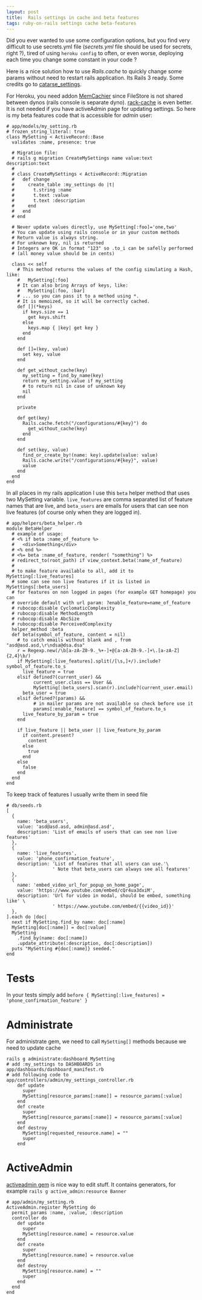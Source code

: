 ```yaml
---
layout: post
title:  Rails settings in cache and beta features
tags: ruby-on-rails settings cache beta-features
---
```


Did you ever wanted to use some configuration options, but you find very
difficult to use secrets.yml file (*secrets.yml* file should be used for
secrets, right ?), tired of using `heroku config` to often, or even worse,
deploying each time you change some constant in your code ?

Here is a nice solution how to use *Rails.cache* to quickly change some params
without need to restart rails application. Its Rails 3 ready. Some credits go
to
[catarse_settings](https://github.com/catarse/catarse_settings_db/blob/master/app/models/catarse_settings_db/setting.rb).

For Heroku, you need addon
[MemCachier](https://devcenter.heroku.com/articles/memcachier) since FileStore
is not shared between dynos (rails console is separate dyno).
[rack-cache](https://devcenter.heroku.com/articles/rack-cache-memcached-rails31)
is even better. It is not needed if you have activeAdmin page for updating
settings.
So here is my beta features code that is accessible for *admin* user:

~~~
# app/models/my_setting.rb
# frozen_string_literal: true
class MySetting < ActiveRecord::Base
  validates :name, presence: true

  # Migration file:
  # rails g migration CreateMySettings name value:text description:text
  #
  # class CreateMySettings < ActiveRecord::Migration
  #   def change
  #     create_table :my_settings do |t|
  #       t.string :name
  #       t.text :value
  #       t.text :description
  #     end
  #   end
  # end

  # Never update values directly, use MySetting[:foo]='one,two'
  # You can update using rails console or in your custom methods
  # Return value is always string.
  # For unknown key, nil is returned
  # Integers are OK in format "123" so .to_i can be safelly performed
  # (all money value should be in cents)

  class << self
    # This method returns the values of the config simulating a Hash, like:
    #   MySetting[:foo]
    # It can also bring Arrays of keys, like:
    #   MySetting[:foo, :bar]
    # ... so you can pass it to a method using *.
    # It is memoized, so it will be correctly cached.
    def [](*keys)
      if keys.size == 1
        get keys.shift
      else
        keys.map { |key| get key }
      end
    end

    def []=(key, value)
      set key, value
    end

    def get_without_cache(key)
      my_setting = find_by_name(key)
      return my_setting.value if my_setting
      # to return nil in case of unknown key
      nil
    end

    private

    def get(key)
      Rails.cache.fetch("/configurations/#{key}") do
        get_without_cache(key)
      end
    end

    def set(key, value)
      find_or_create_by!(name: key).update(value: value)
      Rails.cache.write("/configurations/#{key}", value)
      value
    end
  end
end
~~~


In all places in my rails application I use this `beta` helper method that uses
two MySetting variable. `live_features` are comma separated list of feature
names that are live, and `beta_users` are emails for users that can see non live
features (of course only when they are logged in).

~~~
# app/helpers/beta_helper.rb
module BetaHelper
  # example of usage:
  # <% if beta :name_of_feature %>
  #   <div>Something</div>
  # <% end %>
  # <%= beta :name_of_feature, render( "something") %>
  # redirect_to(root_path) if view_context.beta(:name_of_feature)
  #
  # to make feature available to all, add it to MySetting[:live_features]
  # some can see non live features if it is listed in MySettings[:beta_users]
  # for features on non logged in pages (for example GET homepage) you can
  # override default with url param: ?enable_feature=name_of_feature
  # rubocop:disable CyclomaticComplexity
  # rubocop:disable MethodLength
  # rubocop:disable AbcSize
  # rubocop:disable PerceivedComplexity
  helper_method :beta
  def beta(symbol_of_feature, content = nil)
    # to catch emails without blank and , from "asd@asd.asd,\r\ndsa@dsa.dsa"
    r = Regexp.new(/\b[a-zA-Z0-9._%+-]+@[a-zA-Z0-9.-]+\.[a-zA-Z]{2,4}\b/)
    if MySetting[:live_features].split(/[\s,]+/).include? symbol_of_feature.to_s
      live_feature = true
    elsif defined?(current_user) &&
          current_user.class == User &&
          MySetting[:beta_users].scan(r).include?(current_user.email)
      beta_user = true
    elsif defined?(params) &&
          # in mailer params are not available so check before use it
          params[:enable_feature] == symbol_of_feature.to_s
      live_feature_by_param = true
    end

    if live_feature || beta_user || live_feature_by_param
      if content.present?
        content
      else
        true
      end
    else
      false
    end
  end
end
~~~


To keep track of features I usually write them in seed file

~~~
# db/seeds.rb
[
  {
    name: 'beta_users',
    value: 'asd@asd.asd, admin@asd.asd',
    description: 'List of emails of users that can see non live features'
  },
  {
    name: 'live_features',
    value: 'phone_confirmation_feature',
    description: 'List of features that all users can use.'\
                 ' Note that beta_users can always see all features'
  },
  {
    name: 'embed_video_url_for_popup_on_home_page',
    value: 'https://www.youtube.com/embed/cQr4ua3dxiM',
    description: 'Url for video in modal, should be embed, something like' \
                 ' https://www.youtube.com/embed/{{video_id}}'
  },
].each do |doc|
  next if MySetting.find_by name: doc[:name]
  MySetting[doc[:name]] = doc[:value]
  MySetting
    .find_by(name: doc[:name])
    .update_attribute(:description, doc[:description])
  puts "MySetting #{doc[:name]} seeded."
end
~~~

# Tests

In your tests simply add  `before { MySetting[:live_features] = 'phone_confirmation_feature' }`

# Administrate

For administrate gem, we need to call `MySetting[]` methods because we need to
update cache

~~~
rails g administrate:dashboard MySetting
# add :my_settings to DASHBOARDS in app/dashboards/dashboard_manifest.rb
# add following code to app/controllers/admin/my_settings_controller.rb
    def update
      super
      MySetting[resource_params[:name]] = resource_params[:value]
    end
    def create
      super
      MySetting[resource_params[:name]] = resource_params[:value]
    end
    def destroy
      MySetting[requested_resource.name] = ""
      super
    end
~~~

# ActiveAdmin

[activeadmin gem](https://github.com/activeadmin/activeadmin) is nice way to
edit stuff. It contains generators, for example `rails g active_admin:resource
Banner`

~~~
# app/admin/my_setting.rb
ActiveAdmin.register MySetting do
  permit_params :name, :value, :description
  controller do
    def update
      super
      MySetting[resource.name] = resource.value
    end
    def create
      super
      MySetting[resource.name] = resource.value
    end
    def destroy
      MySetting[resource.name] = ""
      super
    end
  end
end
~~~

